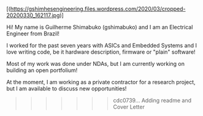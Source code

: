 [(https://gshimhesengineering.files.wordpress.com/2020/03/cropped-20200330_162117.jpg)]

Hi! My name is Guilherme Shimabuko (gshimabuko) and I am an Electrical Engineer
from Brazil!

I worked for the past seven years with ASICs and Embedded Systems and I love 
writing code, be it hardware description, firmware or "plain" software!

Most of my work was done under NDAs, but I am currently working on building an
open portfolium!

At the moment, I am working as a private contractor for a research project, but
I am available to discuss new opportunities!
>>>>>>> cdc0739... Adding readme and Cover Letter

